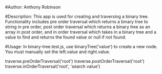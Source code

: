 #Author:
Anthony Robinson

#Description:
This app is used for creating and traversing a binary tree.
Functionality includes pre order traversal which returns a binary tree to string in
pre order, post order traversal which returns a binary tree as an array in post order,
and in order traversal which takes in a binary tree and a value to find and returns
the found value or null if not found.

#Usage:
In binary-tree.test.js, use binaryTree('value') to create a new node.
You must manually set the left.value and right.value.

traverse.preOrderTraversal('root')
traverse.postOrderTraversal('root')
traverse.inOrderTraversal('root', 'search value') 
